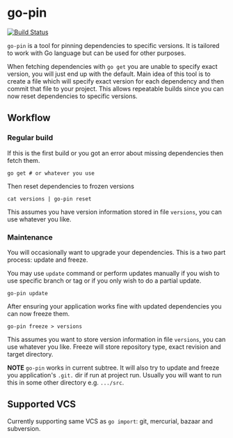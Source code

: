 # go-pin
[![Build Status](https://travis-ci.org/koofr/go-pin.svg?branch=master)](https://travis-ci.org/koofr/go-pin)

`go-pin` is a tool for pinning dependencies to specific versions. It is tailored to work with Go language but can be used for other purposes.

When fetching dependencies with `go get` you are unable to specify exact version, you will just end up with the default. Main idea of this tool is to create a file which will specify exact version for each dependency and then commit that file to your project. This allows repeatable builds since you can now reset dependencies to specific versions.

## Workflow

### Regular build
If this is the first build or you got an error about missing dependencies then fetch them.

    go get # or whatever you use

Then reset dependencies to frozen versions

    cat versions | go-pin reset

This assumes you have version information stored in file `versions`, you can use whatever you like.

### Maintenance
You will occasionally want to upgrade your dependencies. This is a two part process: update and freeze. 

You may use `update` command or perform updates manually if you wish to use specific branch or tag or if you only wish to do a partial update.

    go-pin update

After ensuring your application works fine with updated dependencies you can now freeze them.

    go-pin freeze > versions

This assumes you want to store version information in file `versions`, you can use whatever you like. Freeze will store repository type, exact revision and target directory.

**NOTE** `go-pin` works in current subtree. It will also try to update and freeze you application's `.git.` dir if run at project run. Usually you will want to run this in some other directory e.g. `.../src`.

## Supported VCS

Currently supporting same VCS as `go import`: git, mercurial, bazaar and subversion.

